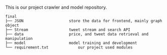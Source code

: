 This is our project crawler and model repository.
```
final
├── JSON					store the data for frontend, mainly graph object
├── Stream					tweet stream and search API
├── data					price, and tweet data retrieval and manipulation
├── model					model training and development
└── requirement.txt				our project used modules
```
